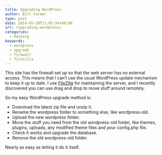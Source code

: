 ```yaml
---
title: Upgrading WordPress
author: Bill Farmer
type: post
date: 2014-05-28T11:05:54+00:00
url: /upgrading-wordpress/
categories:
  - Hacking
keywords:
  - wordpress
  - upgrade
  - firewall
  - filezilla
---
```

This site has the firewall set up so that the web server has no external access. This means that I can&rsquo;t use the usual WordPress update mechanism to keep it up to date. I use [FileZilla](https://filezilla-project.org) for maintaining the server, and I recently discovered you can use drag and drop to move stuff around remotely.

So my easy WordPress upgrade method is:

  * Download the latest zip file and unzip it.
  * Rename the wordpress folder to something else, like wordpress-old.
  * Upload the new wordpress folder.
  * Move the stuff you need from the old wordpress-old folder, like themes, plugins, uploads, any modified theme files and your config.php file.
  * Check it works and upgrade the database.
  * Remove the old wordpress-old folder.

Nearly as easy as letting it do it itself.

